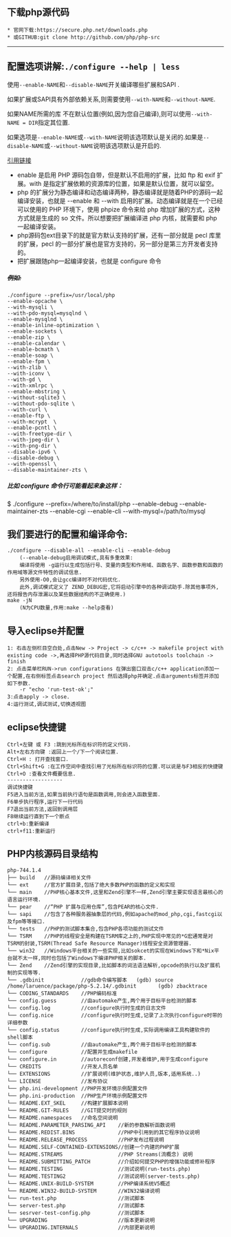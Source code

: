 ## 下载php源代码
    * 官网下载:https://secure.php.net/downloads.php
    * 或GITHUB:git clone http://github.com/php/php-src
---


## 配置选项讲解:`./configure --help | less`
使用`--enable-NAME`和`--disable-NAME`开关编译哪些扩展和SAPI .

如果扩展或SAPI具有外部依赖关系,则需要使用`--with-NAME`和`--without-NAME`.

如果NAME所需的库 不在默认位置(例如,因为您自己编译),则可以使用`--with-NAME = DIR`指定其位置.

如果选项是`--enable-NAME`或`--with-NAME`说明该选项默认是关闭的.如果是`--disable-NAME`或`--without-NAME`说明该选项默认是开启的.

[引用链接](https://segmentfault.com/q/1010000009174725)
* enable 是启用 PHP 源码包自带，但是默认不启用的扩展，比如 ftp 和 exif 扩展。with 是指定扩展依赖的资源库的位置，如果是默认位置，就可以留空。
* php 的扩展分为静态编译和动态编译两种，静态编译就是随着PHP的源码一起编译安装，也就是 --enable 和 --with 启用的扩展。动态编译就是在一个已经可以使用的 PHP 环境下，使用 phpize 命令来给 php 增加扩展的方式，这种方式就是生成的 so 文件。所以想要把扩展编译进 php 内核，就需要和 php 一起编译安装。
* php源码包ext目录下的就是官方默认支持的扩展，还有一部分就是 pecl 库里的扩展，pecl 的一部分扩展也是官方支持的，另一部分是第三方开发者支持的。
* 把扩展跟随php一起编译安装，也就是 configure 命令


##### ~~例如:~~
    ./configure --prefix=/usr/local/php
    --enable-opcache \
    --with-mysqli \
    --with-pdo-mysql=mysqlnd \
    --enable-mysqlnd \
    --enable-inline-optimization \
    --enable-sockets \
    --enable-zip \
    --enable-calendar \
    --enable-bcmath \
    --enable-soap \
    --enable-fpm \
    --with-zlib \
    --with-iconv \
    --with-gd \
    --with-xmlrpc \
    --enable-mbstring \
    --without-sqlite3 \
    --without-pdo-sqlite \
    --with-curl \
    --enable-ftp \
    --with-mcrypt  \
    --enable-pcntl \
    --with-freetype-dir \
    --with-jpeg-dir \
    --with-png-dir \
    --disable-ipv6 \
    --disable-debug \
    --with-openssl \
    --disable-maintainer-zts \

##### 比如 configure 命令行可能看起来象这样：
$ ./configure --prefix=/where/to/install/php --enable-debug --enable-maintainer-zts --enable-cgi --enable-cli --with-mysql=/path/to/mysql


## 我们要进行的配置和编译命令:
    ./configure --disable-all --enable-cli --enable-debug
        (--enable-debug启用调试模式,具有多重效果:
        编译将使用 -g运行以生成包括行号、变量的类型和作用域、函数名字、函数参数和函数的作用域等源文件特性的调试信息.
        另外使用-O0,会让gcc编译时不对代码优化.
        此外,调试模式定义了 ZEND_DEBUG宏,它将启动引擎中的各种调试助手.除其他事项外,还将报告内存泄漏以及某些数据结构的不正确使用.)
    make -jN
        (N为CPU数量,作用:make --help查看)


## 导入eclipse并配置
    1: 右击左侧栏目空白处,点击New -> Project -> c/c++ -> makefile project with existing code ->,再选择PHP源代码目录,同时选择GNU autotools toolchain -> finish
    2: 点击菜单栏RUN->run configurations 在弹出窗口双击c/c++ application添加一个配置,在右侧标签点击search project 然后选择php并确定.点击arguments标签并添加如下参数.
        -r "echo 'run-test-ok';"
    3:点击apply -> close.
    4:运行测试,调试测试,切换透视图


## eclipse快捷键
    Ctrl+左键 或 F3 :跳到光标所在标识符的定义代码.
    Alt+左右方向键 :返回上一个/下一个阅读位置.
    Ctrl+H : 打开查找窗口.
    Ctrl+Shift+G :在工作空间中查找引用了光标所在标识符的位置.可以说是与F3相反的快捷键
    Ctrl+O :查看文件概要信息.
    ------------------
    调试快捷键
    F5进入当前方法,如果当前执行语句是函数调用,则会进入函数里面.
    F6单步执行程序,运行下一行代码
    F7退出当前方法,返回到调用层
    F8继续运行直到下一个断点
    ctrl+b:重新编译
    ctrl+f11:重新运行


## PHP内核源码目录结构
    php-744.1.4
    ├── build   //源码编译相关文件
    └── ext     //官方扩展目录,包括了绝大多数PHP的函数的定义和实现
    └── main    //PHP核心基本文件,这里和Zend引擎不一样,Zend引擎主要实现语言最核心的语言运行环境.
    └── pear    //“PHP 扩展与应用仓库”,包含PEAR的核心文件.
    └── sapi    //包含了各种服务器抽象层的代码,例如apache的mod_php,cgi,fastcgi以及fpm等等接口.
    └── tests   //PHP的测试脚本集合,包含PHP各项功能的测试文件
    └── TSRM    //PHP的线程安全是构建在TSRM库之上的,PHP实现中常见的*G宏通常是对TSRM的封装,TSRM(Thread Safe Resource Manager)线程安全资源管理器.
    └── win32   //Windows平台相关的一些实现,比如sokcet的实现在Windows下和*Nix平台就不太一样,同时也包括了Windows下编译PHP相关的脚本.
    └── Zend    //Zend引擎的实现目录,比如脚本的词法语法解析,opcode的执行以及扩展机制的实现等等.
    └── .gdbinit            //gdb命令编写脚本   (gdb) source /home/laruence/package/php-5.2.14/.gdbinit       (gdb) zbacktrace
    └── CODING_STANDARDS    //PHP编码标准
    └── config.guess        //由automake产生,两个用于目标平台检测的脚本
    └── config.log          //configure执行时生成的日志文件
    └── config.nice         //configure执行时生成,记录了上次执行configure时带的详细参数
    └── config.status       //configure执行时生成,实际调用编译工具构建软件的shell脚本
    └── config.sub          //由automake产生,两个用于目标平台检测的脚本
    └── configure           //配置并生成makefile
    └── configure.in        //autoreconf创建,开发者维护,用于生成configure
    └── CREDITS             //开发人员名单
    └── EXTENSIONS          //扩展说明(维护状态,维护人员,版本,适用系统..)
    └── LICENSE             //发布协议
    └── php.ini-development //PHP开发环境示例配置文件
    └── php.ini-production  //PHP生产环境示例配置文件
    └── README.EXT_SKEL     //构建扩展脚本说明
    └── README.GIT-RULES    //GIT提交时的规则
    └── README.namespaces   //命名空间说明
    └── README.PARAMETER_PARSING_API    //新的参数解析函数说明
    └── README.REDIST.BINS              //PHP中引用到的其它程序协议说明
    └── README.RELEASE_PROCESS          //PHP发布过程说明
    └── README.SELF-CONTAINED-EXTENSIONS//创建一个内建的PHP扩展
    └── README.STREAMS                  //PHP Streams(流概念) 说明
    └── README.SUBMITTING_PATCH         //介绍如何提交PHP的增强功能或修补程序
    └── README.TESTING                  //测试说明(run-tests.php)
    └── README.TESTING2                 //测试说明(server-tests.php)
    └── README.UNIX-BUILD-SYSTEM        //PHP编译系统V5概述
    └── README.WIN32-BUILD-SYSTEM       //WIN32编译说明
    └── run-test.php                    //测试脚本
    └── server-test.php                 //测试脚本
    └── sesrver-test-config.php         //测试脚本
    └── UPGRADING                       //版本更新说明
    └── UPGRADING.INTERNALS             //内部更新说明















